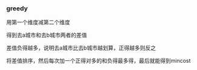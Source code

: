 ### greedy
用第一个维度减第二个维度

得到去a城市和去b城市两者的差值

差值负得越多，说明去a城市比去b城市越划算，正得越多则反之

将差值排序，然后每次加一个正得对多的和负得最多得，最后就能得到mincost